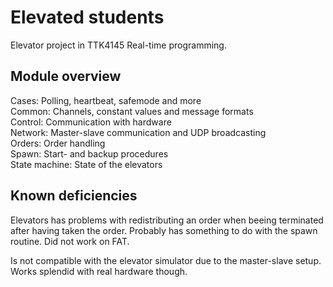 # Elevated students
Elevator project in TTK4145 Real-time programming.
## Module overview
Cases:         Polling, heartbeat, safemode and more      
Common:        Channels, constant values and message formats    
Control:       Communication with hardware              
Network:       Master-slave communication and UDP broadcasting  
Orders:        Order handling   
Spawn:         Start- and backup procedures   
State machine: State of the elevators   

## Known deficiencies
Elevators has problems with redistributing an order when beeing terminated after having taken the order. Probably has something to do with the spawn routine. Did not work on FAT.

Is not compatible with the elevator simulator due to the master-slave setup. Works splendid with real hardware though.
